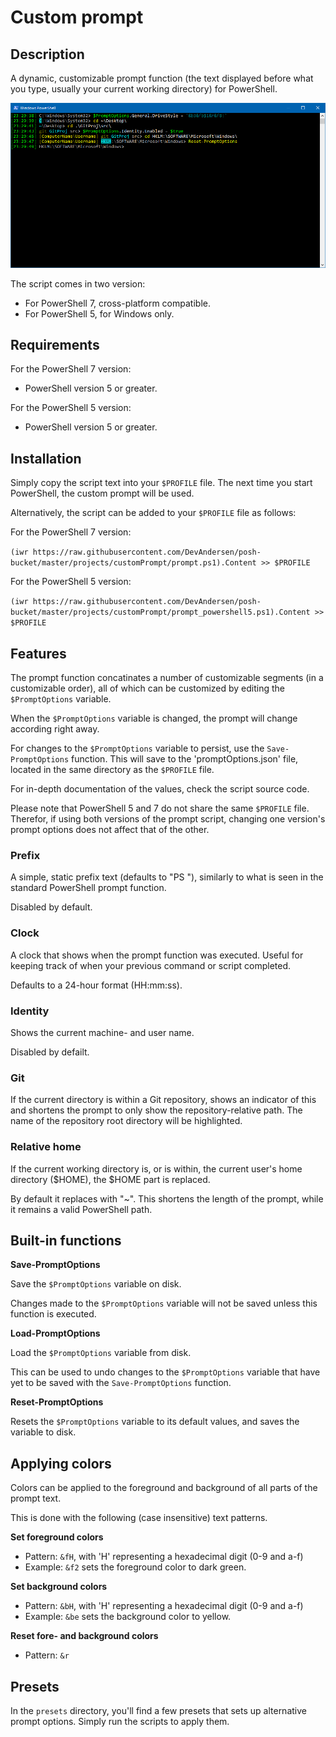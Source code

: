 # Custom prompt

## Description

A dynamic, customizable prompt function (the text displayed before what you type, usually your current working directory) for PowerShell.

![Dynamic and customizable.](./.github/example.png)

The script comes in two version:

- For PowerShell 7, cross-platform compatible.
- For PowerShell 5, for Windows only.

## Requirements

For the PowerShell 7 version:
- PowerShell version 5 or greater.

For the PowerShell 5 version:
- PowerShell version 5 or greater.

## Installation

Simply copy the script text into your `$PROFILE` file. The next time you start PowerShell, the custom prompt will be used.

Alternatively, the script can be added to your `$PROFILE` file as follows:

For the PowerShell 7 version:

`(iwr https://raw.githubusercontent.com/DevAndersen/posh-bucket/master/projects/customPrompt/prompt.ps1).Content >> $PROFILE`

For the PowerShell 5 version:

`(iwr https://raw.githubusercontent.com/DevAndersen/posh-bucket/master/projects/customPrompt/prompt_powershell5.ps1).Content >> $PROFILE`

## Features

The prompt function concatinates a number of customizable segments (in a customizable order), all of which can be customized by editing the `$PromptOptions` variable.

When the `$PromptOptions` variable is changed, the prompt will change according right away.

For changes to the `$PromptOptions` variable to persist, use the `Save-PromptOptions` function. This will save to the 'promptOptions.json' file, located in the same directory as the `$PROFILE` file.

For in-depth documentation of the values, check the script source code.

Please note that PowerShell 5 and 7 do not share the same `$PROFILE` file. Therefor, if using both versions of the prompt script, changing one version's prompt options does not affect that of the other.

### Prefix

A simple, static prefix text (defaults to "PS "), similarly to what is seen in the standard PowerShell prompt function.

Disabled by default.

### Clock

A clock that shows when the prompt function was executed. Useful for keeping track of when your previous command or script completed.

Defaults to a 24-hour format (HH:mm:ss).

### Identity

Shows the current machine- and user name.

Disabled by defailt.

### Git

If the current directory is within a Git repository, shows an indicator of this and shortens the prompt to only show the repository-relative path. The name of the repository root directory will be highlighted.

### Relative home

If the current working directory is, or is within, the current user's home directory ($HOME), the $HOME part is replaced.

By default it replaces with "~". This shortens the length of the prompt, while it remains a valid PowerShell path.

## Built-in functions

**Save-PromptOptions**

Save the `$PromptOptions` variable on disk.

Changes made to the `$PromptOptions` variable will not be saved unless this function is executed.

**Load-PromptOptions**

Load the `$PromptOptions` variable from disk.

This can be used to undo changes to the `$PromptOptions` variable that have yet to be saved with the `Save-PromptOptions` function.

**Reset-PromptOptions**

Resets the `$PromptOptions` variable to its default values, and saves the variable to disk.

## Applying colors

Colors can be applied to the foreground and background of all parts of the prompt text.

This is done with the following (case insensitive) text patterns.

**Set foreground colors**

- Pattern: `&fH`, with 'H' representing a hexadecimal digit (0-9 and a-f)
- Example: `&f2` sets the foreground color to dark green.

**Set background colors**

- Pattern: `&bH`, with 'H' representing a hexadecimal digit (0-9 and a-f)
- Example: `&be` sets the background color to yellow.

**Reset fore- and background colors**

- Pattern: `&r`

## Presets

In the `presets` directory, you'll find a few presets that sets up alternative prompt options. Simply run the scripts to apply them.
